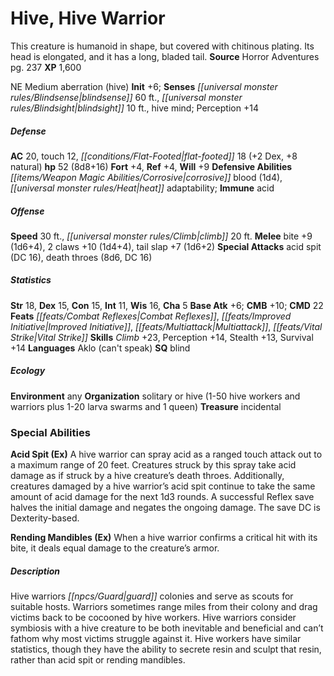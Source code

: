 ﻿---
cssclass: [monsters]
title1: Hive, Hive Warrior
desc_short: This creature is humanoid in shape, but covered with chitinous plating.
  Its head is elongated, and it has a long, bladed tail.
title2: Hive Warrior
CR: 5
sources:
- name: Horror Adventures
  page: 237
  link: http://paizo.com/products/btpy9n5a?Pathfinder-Roleplaying-Game-Horror-Adventures
XP: 1600
alignment: NE
size: Medium
type: aberration
subtypes:
- hive
initiative:
  bonus: 6
senses:
  blindsense: 60
  blindsight: 10
  hive mind: true
AC:
  AC: 20
  touch: 12
  flat_footed: 18
  components:
    dex: 2
    natural: 8
HP:
  HP: 52
  long: 8d8+16
saves:
  fort: 4
  ref: 4
  will: 9
defensive_abilities:
- corrosive blood (1d4)
- heat adaptability
immunities:
- acid
speeds:
  base: 30
  climb: 20
attacks:
  melee:
  - - text: bite +9 (1d6+4)
      entries:
      - - damage: 1d6+4
      attack: bite
      bonus:
      - 9
    - text: 2 claws +10 (1d4+4)
      entries:
      - - damage: 1d4+4
      count: 2
      attack: claws
      bonus:
      - 10
    - text: tail slap +7 (1d6+2)
      entries:
      - - damage: 1d6+2
      attack: tail slap
      bonus:
      - 7
  special:
  - acid spit (DC 16)
  - death throes (8d6, DC 16)
ability_scores:
  STR: 18
  DEX: 15
  CON: 15
  INT: 11
  WIS: 16
  CHA: 5
BAB: 6
CMB: 10
CMD: 22
feats:
- name: Combat Reflexes
- name: Improved Initiative
- name: Multiattack
- name: Vital Strike
skills:
  Climb: 23
  Perception: 14
  Stealth: 13
  Survival: 14
languages:
- Aklo (can't speak)
special_qualities:
- blind
ecology:
  environment: any
  organization: solitary or hive (1-50 hive workers and warriors plus 1-20 larva swarms
    and 1 queen)
  treasure_type: incidental
special_abilities:
  Acid Spit (Ex): A hive warrior can spray acid as a ranged touch attack out to a
    maximum range of 20 feet. Creatures struck by this spray take acid damage as if
    struck by a hive creature's death throes. Additionally, creatures damaged by a
    hive warrior's acid spit continue to take the same amount of acid damage for the
    next 1d3 rounds. A successful Reflex save halves the initial damage and negates
    the ongoing damage. The save DC is Dexterity-based.
  Rending Mandibles (Ex): When a hive warrior confirms a critical hit with its bite,
    it deals equal damage to the creature's armor.
desc_long: Hive warriors guard colonies and serve as scouts for suitable hosts. Warriors
  sometimes range miles from their colony and drag victims back to be cocooned by
  hive workers. Hive warriors consider symbiosis with a hive creature to be both inevitable
  and beneficial and can't fathom why most victims struggle against it. Hive workers
  have similar statistics, though they have the ability to secrete resin and sculpt
  that resin, rather than acid spit or rending mandibles.

---

# Hive, Hive Warrior
This creature is humanoid in shape, but covered with chitinous plating. Its head is elongated, and it has a long, bladed tail.
**Source** Horror Adventures pg. 237
**XP** 1,600

NE Medium aberration (hive)
**Init** +6; **Senses** _[[universal monster rules/Blindsense|blindsense]]_ 60 ft., _[[universal monster rules/Blindsight|blindsight]]_ 10 ft., hive mind; Perception +14

##### Defense

**AC** 20, touch 12, _[[conditions/Flat-Footed|flat-footed]]_ 18 (+2 Dex, +8 natural)
**hp** 52 (8d8+16)
**Fort** +4, **Ref** +4, **Will** +9
**Defensive Abilities** _[[items/Weapon Magic Abilities/Corrosive|corrosive]]_ blood (1d4), _[[universal monster rules/Heat|heat]]_ adaptability; **Immune** acid

##### Offense
**Speed** 30 ft., _[[universal monster rules/Climb|climb]]_ 20 ft.
**Melee** bite +9 (1d6+4), 2 claws +10 (1d4+4), tail slap +7 (1d6+2)
**Special Attacks** acid spit (DC 16), death throes (8d6, DC 16)

##### Statistics
**Str** 18, **Dex** 15, **Con** 15, **Int** 11, **Wis** 16, **Cha** 5
**Base Atk** +6; **CMB** +10; **CMD** 22
**Feats** _[[feats/Combat Reflexes|Combat Reflexes]]_, _[[feats/Improved Initiative|Improved Initiative]]_, _[[feats/Multiattack|Multiattack]]_, _[[feats/Vital Strike|Vital Strike]]_
**Skills** _Climb_ +23, Perception +14, Stealth +13, Survival +14
**Languages** Aklo (can't speak)
**SQ** blind

##### Ecology

**Environment** any
**Organization** solitary or hive (1-50 hive workers and warriors plus 1-20 larva swarms and 1 queen)
**Treasure** incidental

### Special Abilities

**Acid Spit (Ex)** A hive warrior can spray acid as a ranged touch attack out to a maximum range of 20 feet. Creatures struck by this spray take acid damage as if struck by a hive creature’s death throes. Additionally, creatures damaged by a hive warrior’s acid spit continue to take the same amount of acid damage for the next 1d3 rounds. A successful Reflex save halves the initial damage and negates the ongoing damage. The save DC is Dexterity-based.

**Rending Mandibles (Ex)** When a hive warrior confirms a critical hit with its bite, it deals equal damage to the creature’s armor.

##### Description

Hive warriors _[[npcs/Guard|guard]]_ colonies and serve as scouts for suitable hosts. Warriors sometimes range miles from their colony and drag victims back to be cocooned by hive workers. Hive warriors consider symbiosis with a hive creature to be both inevitable and beneficial and can’t fathom why most victims struggle against it. Hive workers have similar statistics, though they have the ability to secrete resin and sculpt that resin, rather than acid spit or rending mandibles.